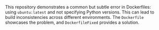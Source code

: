 This repository demonstrates a common but subtle error in Dockerfiles: using `ubuntu:latest` and not specifying Python versions.  This can lead to build inconsistencies across different environments.  The `Dockerfile` showcases the problem, and `DockerfileFixed` provides a solution.